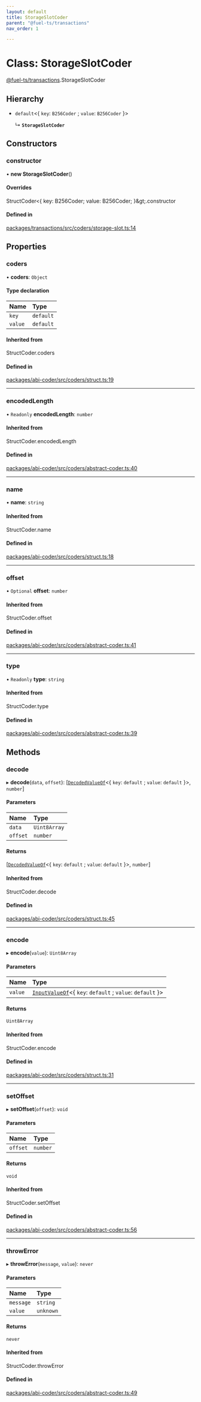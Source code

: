 ```yaml
---
layout: default
title: StorageSlotCoder
parent: "@fuel-ts/transactions"
nav_order: 1

---
```


# Class: StorageSlotCoder

[@fuel-ts/transactions](../index.md).StorageSlotCoder

## Hierarchy

- `default`<{ `key`: `B256Coder` ; `value`: `B256Coder`  }\>

  ↳ **`StorageSlotCoder`**

## Constructors

### constructor

• **new StorageSlotCoder**()

#### Overrides

StructCoder&lt;{
  key: B256Coder;
  value: B256Coder;
}\&gt;.constructor

#### Defined in

[packages/transactions/src/coders/storage-slot.ts:14](https://github.com/FuelLabs/fuels-ts/blob/master/packages/transactions/src/coders/storage-slot.ts#L14)

## Properties

### coders

• **coders**: `Object`

#### Type declaration

| Name | Type |
| :------ | :------ |
| `key` | `default` |
| `value` | `default` |

#### Inherited from

StructCoder.coders

#### Defined in

[packages/abi-coder/src/coders/struct.ts:19](https://github.com/FuelLabs/fuels-ts/blob/master/packages/abi-coder/src/coders/struct.ts#L19)

___

### encodedLength

• `Readonly` **encodedLength**: `number`

#### Inherited from

StructCoder.encodedLength

#### Defined in

[packages/abi-coder/src/coders/abstract-coder.ts:40](https://github.com/FuelLabs/fuels-ts/blob/master/packages/abi-coder/src/coders/abstract-coder.ts#L40)

___

### name

• **name**: `string`

#### Inherited from

StructCoder.name

#### Defined in

[packages/abi-coder/src/coders/struct.ts:18](https://github.com/FuelLabs/fuels-ts/blob/master/packages/abi-coder/src/coders/struct.ts#L18)

___

### offset

• `Optional` **offset**: `number`

#### Inherited from

StructCoder.offset

#### Defined in

[packages/abi-coder/src/coders/abstract-coder.ts:41](https://github.com/FuelLabs/fuels-ts/blob/master/packages/abi-coder/src/coders/abstract-coder.ts#L41)

___

### type

• `Readonly` **type**: `string`

#### Inherited from

StructCoder.type

#### Defined in

[packages/abi-coder/src/coders/abstract-coder.ts:39](https://github.com/FuelLabs/fuels-ts/blob/master/packages/abi-coder/src/coders/abstract-coder.ts#L39)

## Methods

### decode

▸ **decode**(`data`, `offset`): [[`DecodedValueOf`](../namespaces/internal.md#decodedvalueof)<{ `key`: `default` ; `value`: `default`  }\>, `number`]

#### Parameters

| Name | Type |
| :------ | :------ |
| `data` | `Uint8Array` |
| `offset` | `number` |

#### Returns

[[`DecodedValueOf`](../namespaces/internal.md#decodedvalueof)<{ `key`: `default` ; `value`: `default`  }\>, `number`]

#### Inherited from

StructCoder.decode

#### Defined in

[packages/abi-coder/src/coders/struct.ts:45](https://github.com/FuelLabs/fuels-ts/blob/master/packages/abi-coder/src/coders/struct.ts#L45)

___

### encode

▸ **encode**(`value`): `Uint8Array`

#### Parameters

| Name | Type |
| :------ | :------ |
| `value` | [`InputValueOf`](../namespaces/internal.md#inputvalueof)<{ `key`: `default` ; `value`: `default`  }\> |

#### Returns

`Uint8Array`

#### Inherited from

StructCoder.encode

#### Defined in

[packages/abi-coder/src/coders/struct.ts:31](https://github.com/FuelLabs/fuels-ts/blob/master/packages/abi-coder/src/coders/struct.ts#L31)

___

### setOffset

▸ **setOffset**(`offset`): `void`

#### Parameters

| Name | Type |
| :------ | :------ |
| `offset` | `number` |

#### Returns

`void`

#### Inherited from

StructCoder.setOffset

#### Defined in

[packages/abi-coder/src/coders/abstract-coder.ts:56](https://github.com/FuelLabs/fuels-ts/blob/master/packages/abi-coder/src/coders/abstract-coder.ts#L56)

___

### throwError

▸ **throwError**(`message`, `value`): `never`

#### Parameters

| Name | Type |
| :------ | :------ |
| `message` | `string` |
| `value` | `unknown` |

#### Returns

`never`

#### Inherited from

StructCoder.throwError

#### Defined in

[packages/abi-coder/src/coders/abstract-coder.ts:49](https://github.com/FuelLabs/fuels-ts/blob/master/packages/abi-coder/src/coders/abstract-coder.ts#L49)

